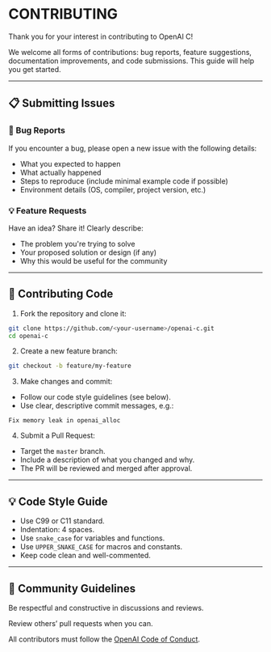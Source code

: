 # CONTRIBUTING

Thank you for your interest in contributing to OpenAI C!

We welcome all forms of contributions: bug reports, feature suggestions, documentation improvements, and code submissions. This guide will help you get started.

---

## 📋 Submitting Issues

### 🐞 Bug Reports
If you encounter a bug, please open a new issue with the following details:

- What you expected to happen
- What actually happened
- Steps to reproduce (include minimal example code if possible)
- Environment details (OS, compiler, project version, etc.)

### 💡 Feature Requests
Have an idea? Share it! Clearly describe:

- The problem you're trying to solve
- Your proposed solution or design (if any)
- Why this would be useful for the community

--- 

## 🔧 Contributing Code
1. Fork the repository and clone it:

```bash
git clone https://github.com/<your-username>/openai-c.git
cd openai-c
```

2. Create a new feature branch:

```bash
git checkout -b feature/my-feature
```

3. Make changes and commit:

  - Follow our code style guidelines (see below).
  - Use clear, descriptive commit messages, e.g.:

```text
Fix memory leak in openai_alloc
```

4. Submit a Pull Request:

- Target the `master` branch.
- Include a description of what you changed and why.
- The PR will be reviewed and merged after approval.

---

## 💡 Code Style Guide
- Use C99 or C11 standard.
- Indentation: 4 spaces.
- Use `snake_case` for variables and functions.
- Use `UPPER_SNAKE_CASE` for macros and constants.
- Keep code clean and well-commented.

---

## 🙌 Community Guidelines
Be respectful and constructive in discussions and reviews.

Review others’ pull requests when you can.

All contributors must follow the [OpenAI Code of Conduct](CONTRIBUTING.md).

